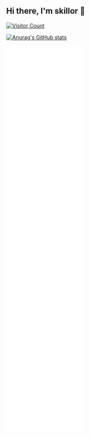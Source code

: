 ## Hi there, I'm skillor 👋

[![Visitor Count](https://hits.dwyl.com/skillor/skillor.svg?style=flat-square)](http://hits.dwyl.com/skillor/skillor)

[![Anurag's GitHub stats](https://github-readme-stats.vercel.app/api?username=skillor&count_private=true&bg_color=30,816089,011e3e&title_color=fff&text_color=fff)](https://github.com/anuraghazra/github-readme-stats)

![Metrics](/github-metrics.svg)
